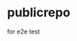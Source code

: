 # publicrepo
for e2e test























































































































































































































































































































































































































































































































































































































































































































































































































































































































































































































































































































































































































































































































































































































































































































































































































































































































































































































































































































































































































































































































































































































































































































































